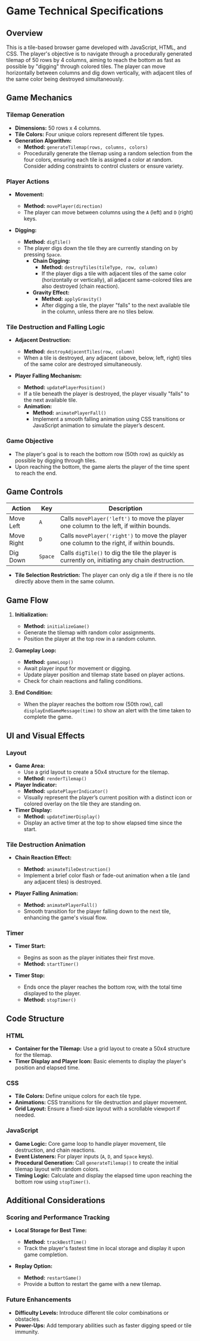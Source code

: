 # Game Technical Specifications

## Overview
This is a tile-based browser game developed with JavaScript, HTML, and CSS. The player's objective is to navigate through a procedurally generated tilemap of 50 rows by 4 columns, aiming to reach the bottom as fast as possible by "digging" through colored tiles. The player can move horizontally between columns and dig down vertically, with adjacent tiles of the same color being destroyed simultaneously.

## Game Mechanics

### Tilemap Generation
- **Dimensions:** 50 rows x 4 columns.
- **Tile Colors:** Four unique colors represent different tile types.
- **Generation Algorithm:** 
  - **Method:** `generateTilemap(rows, columns, colors)`
  - Procedurally generate the tilemap using a random selection from the four colors, ensuring each tile is assigned a color at random. Consider adding constraints to control clusters or ensure variety.

### Player Actions
- **Movement:** 
  - **Method:** `movePlayer(direction)`
  - The player can move between columns using the `A` (left) and `D` (right) keys.
  
- **Digging:** 
  - **Method:** `digTile()`
  - The player digs down the tile they are currently standing on by pressing `Space`.
    - **Chain Digging:** 
      - **Method:** `destroyTiles(tileType, row, column)`
      - If the player digs a tile with adjacent tiles of the same color (horizontally or vertically), all adjacent same-colored tiles are also destroyed (chain reaction).
    - **Gravity Effect:** 
      - **Method:** `applyGravity()`
      - After digging a tile, the player "falls" to the next available tile in the column, unless there are no tiles below.

### Tile Destruction and Falling Logic
- **Adjacent Destruction:** 
  - **Method:** `destroyAdjacentTiles(row, column)`
  - When a tile is destroyed, any adjacent (above, below, left, right) tiles of the same color are destroyed simultaneously.
  
- **Player Falling Mechanism:**
  - **Method:** `updatePlayerPosition()`
  - If a tile beneath the player is destroyed, the player visually "falls" to the next available tile.
  - **Animation:** 
    - **Method:** `animatePlayerFall()`
    - Implement a smooth falling animation using CSS transitions or JavaScript animation to simulate the player’s descent.

### Game Objective
- The player's goal is to reach the bottom row (50th row) as quickly as possible by digging through tiles.
- Upon reaching the bottom, the game alerts the player of the time spent to reach the end.
  
## Game Controls

| Action        | Key       | Description                                      |
|---------------|-----------|--------------------------------------------------|
| Move Left     | `A`       | Calls `movePlayer('left')` to move the player one column to the left, if within bounds. |
| Move Right    | `D`       | Calls `movePlayer('right')` to move the player one column to the right, if within bounds. |
| Dig Down      | `Space`   | Calls `digTile()` to dig the tile the player is currently on, initiating any chain destruction. |

- **Tile Selection Restriction:** The player can only dig a tile if there is no tile directly above them in the same column.

## Game Flow

1. **Initialization:**
   - **Method:** `initializeGame()`
   - Generate the tilemap with random color assignments.
   - Position the player at the top row in a random column.

2. **Gameplay Loop:**
   - **Method:** `gameLoop()`
   - Await player input for movement or digging.
   - Update player position and tilemap state based on player actions.
   - Check for chain reactions and falling conditions.

3. **End Condition:**
   - When the player reaches the bottom row (50th row), call `displayEndGameMessage(time)` to show an alert with the time taken to complete the game.

## UI and Visual Effects

### Layout
- **Game Area:** 
  - Use a grid layout to create a 50x4 structure for the tilemap.
  - **Method:** `renderTilemap()`
- **Player Indicator:** 
  - **Method:** `updatePlayerIndicator()`
  - Visually represent the player’s current position with a distinct icon or colored overlay on the tile they are standing on.
- **Timer Display:** 
  - **Method:** `updateTimerDisplay()`
  - Display an active timer at the top to show elapsed time since the start.

### Tile Destruction Animation
- **Chain Reaction Effect:**
  - **Method:** `animateTileDestruction()`
  - Implement a brief color flash or fade-out animation when a tile (and any adjacent tiles) is destroyed.
  
- **Player Falling Animation:**
  - **Method:** `animatePlayerFall()`
  - Smooth transition for the player falling down to the next tile, enhancing the game's visual flow.

### Timer
- **Timer Start:** 
  - Begins as soon as the player initiates their first move. 
  - **Method:** `startTimer()`
  
- **Timer Stop:** 
  - Ends once the player reaches the bottom row, with the total time displayed to the player.
  - **Method:** `stopTimer()`

## Code Structure

### HTML
- **Container for the Tilemap:** Use a grid layout to create a 50x4 structure for the tilemap.
- **Timer Display and Player Icon:** Basic elements to display the player's position and elapsed time.

### CSS
- **Tile Colors:** Define unique colors for each tile type.
- **Animations:** CSS transitions for tile destruction and player movement.
- **Grid Layout:** Ensure a fixed-size layout with a scrollable viewport if needed.

### JavaScript
- **Game Logic:** Core game loop to handle player movement, tile destruction, and chain reactions.
- **Event Listeners:** For player inputs (`A`, `D`, and `Space` keys).
- **Procedural Generation:** Call `generateTilemap()` to create the initial tilemap layout with random colors.
- **Timing Logic:** Calculate and display the elapsed time upon reaching the bottom row using `stopTimer()`.

## Additional Considerations

### Scoring and Performance Tracking
- **Local Storage for Best Time:** 
  - **Method:** `trackBestTime()`
  - Track the player's fastest time in local storage and display it upon game completion.
  
- **Replay Option:** 
  - **Method:** `restartGame()`
  - Provide a button to restart the game with a new tilemap.

### Future Enhancements
- **Difficulty Levels:** Introduce different tile color combinations or obstacles.
- **Power-Ups:** Add temporary abilities such as faster digging speed or tile immunity.

